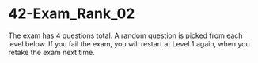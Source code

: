 # 42-Exam_Rank_02
The exam has 4 questions total. A random question is picked from each level below. If you fail the exam, you will restart at Level 1 again, when you retake the exam next time.
